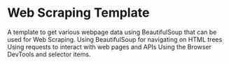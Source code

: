 # Web Scraping Template
A template to get various webpage data using BeautifulSoup that can be used for Web Scraping.
Using BeautifulSoup for navigating on HTML trees
Using requests to interact with web pages and APIs
Using the Browser DevTools and selector items.
